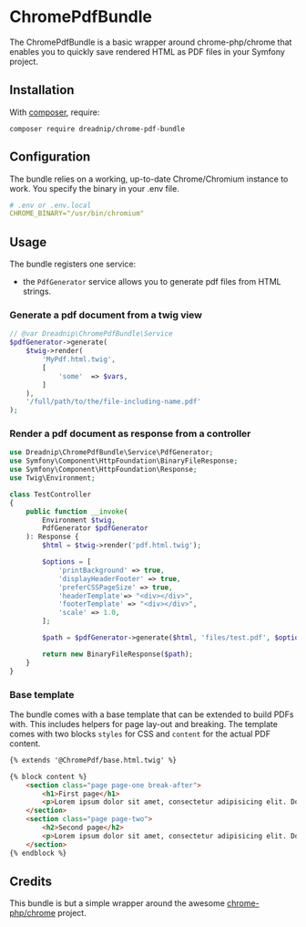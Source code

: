 ChromePdfBundle
===============

The ChromePdfBundle is a basic wrapper around chrome-php/chrome that enables you to quickly save rendered HTML as PDF files in your Symfony project.

Installation
------------

With [composer](https://getcomposer.org), require:

`composer require dreadnip/chrome-pdf-bundle`

Configuration
-------------

The bundle relies on a working, up-to-date Chrome/Chromium instance to work. You specify the binary in your .env file.

```yaml
# .env or .env.local
CHROME_BINARY="/usr/bin/chromium"
```

Usage
-----

The bundle registers one service:

- the `PdfGenerator` service allows you to generate pdf files from HTML strings.

### Generate a pdf document from a twig view

```php
// @var Dreadnip\ChromePdfBundle\Service
$pdfGenerator->generate(
    $twig->render(
        'MyPdf.html.twig',
        [
            'some'  => $vars,
        ]
    ),
    '/full/path/to/the/file-including-name.pdf'
);
```


### Render a pdf document as response from a controller

```php
use Dreadnip\ChromePdfBundle\Service\PdfGenerator;
use Symfony\Component\HttpFoundation\BinaryFileResponse;
use Symfony\Component\HttpFoundation\Response;
use Twig\Environment;

class TestController
{
    public function __invoke(
        Environment $twig,
        PdfGenerator $pdfGenerator
    ): Response {
        $html = $twig->render('pdf.html.twig');

        $options = [
            'printBackground' => true,
            'displayHeaderFooter' => true,
            'preferCSSPageSize' => true,
            'headerTemplate'=> "<div></div>",
            'footerTemplate' => "<div></div>",
            'scale' => 1.0,
        ];

        $path = $pdfGenerator->generate($html, 'files/test.pdf', $options);

        return new BinaryFileResponse($path);
    }
}
```

### Base template

The bundle comes with a base template that can be extended to build PDFs with. This includes helpers for page lay-out and breaking. The template comes with two blocks `styles` for CSS and `content` for the actual PDF content.

```html
{% extends '@ChromePdf/base.html.twig' %}

{% block content %}
    <section class="page page-one break-after">
        <h1>First page</h1>
        <p>Lorem ipsum dolor sit amet, consectetur adipisicing elit. Dolores enim maxime quasi? Ab accusantium at commodi corporis, distinctio earum facilis harum ipsum maxime, nisi nostrum obcaecati odit officia quod voluptatem?</p>
    </section>
    <section class="page page-two">
        <h2>Second page</h2>
        <p>Lorem ipsum dolor sit amet, consectetur adipisicing elit. Dolores enim maxime quasi? Ab accusantium at commodi corporis, distinctio earum facilis harum ipsum maxime, nisi nostrum obcaecati odit officia quod voluptatem?</p>
    </section>
{% endblock %}

```

Credits
-------

This bundle is but a simple wrapper around the awesome [chrome-php/chrome](https://github.com/chrome-php/headless-chromium-php) project.